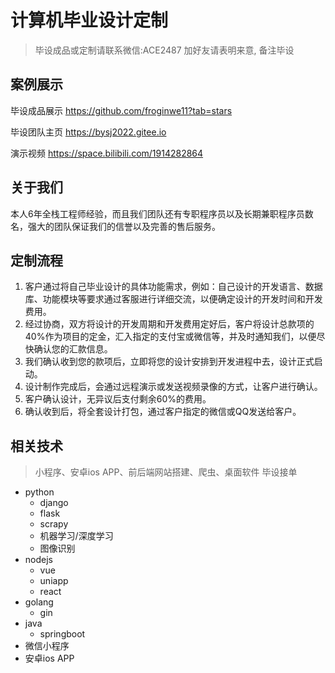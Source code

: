 
# 计算机毕业设计定制

> 毕设成品或定制请联系微信:ACE2487 
> 加好友请表明来意, 备注毕设

## 案例展示

毕设成品展示 <https://github.com/froginwe11?tab=stars>

毕设团队主页 <https://bysj2022.gitee.io>

演示视频 <https://space.bilibili.com/1914282864>

## 关于我们

本人6年全栈工程师经验，而且我们团队还有专职程序员以及长期兼职程序员数名，强大的团队保证我们的信誉以及完善的售后服务。

## 定制流程
1. 客户通过将自己毕业设计的具体功能需求，例如：自己设计的开发语言、数据库、功能模块等要求通过客服进行详细交流，以便确定设计的开发时间和开发费用。
2. 经过协商，双方将设计的开发周期和开发费用定好后，客户将设计总款项的40%作为项目的定金，汇入指定的支付宝或微信等，并及时通知我们，以便尽快确认您的汇款信息。
3. 我们确认收到您的款项后，立即将您的设计安排到开发进程中去，设计正式启动。
4. 设计制作完成后，会通过远程演示或发送视频录像的方式，让客户进行确认。
5. 客户确认设计，无异议后支付剩余60%的费用。
6. 确认收到后，将全套设计打包，通过客户指定的微信或QQ发送给客户。

## 相关技术

> 小程序、安卓ios APP、前后端网站搭建、爬虫、桌面软件 毕设接单

- python
  - django
  - flask
  - scrapy
  - 机器学习/深度学习
  - 图像识别
- nodejs
  - vue
  - uniapp
  - react
- golang
  - gin
- java
  - springboot
- 微信小程序
- 安卓ios APP

<!--
**froginwe11/froginwe11** is a ✨ _special_ ✨ repository because its `README.md` (this file) appears on your GitHub profile.

Here are some ideas to get you started:

- 🔭 I’m currently working on ...
- 🌱 I’m currently learning ...
- 👯 I’m looking to collaborate on ...
- 🤔 I’m looking for help with ...
- 💬 Ask me about ...
- 📫 How to reach me: ...
- 😄 Pronouns: ...
- ⚡ Fun fact: ...
-->

